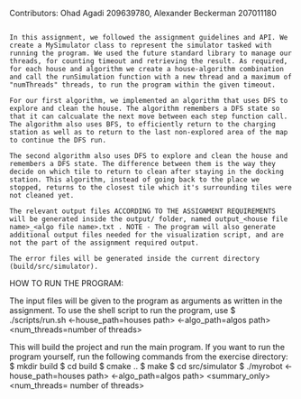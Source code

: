 Contributors: Ohad Agadi 209639780, Alexander Beckerman 207011180 

~~~~~~~~~~~~~

In this assignment, we followed the assignment guidelines and API. We create a MySimulator class to represent the simulator tasked with running the program. We used the future standard library to manage our threads, for counting timeout and retrieving the result. As required, for each house and algorithm we create a house-algorithm combination and call the runSimulation function with a new thread and a maximum of "numThreads" threads, to run the program within the given timeout.

For our first algorithm, we implemented an algorithm that uses DFS to explore and clean the house. The algorithm remembers a DFS state so that it can calcualate the next move between each step function call. The algorithm also uses BFS, to efficiently return to the charging station as well as to return to the last non-explored area of the map to continue the DFS run.

The second algorithm also uses DFS to explore and clean the house and remembers a DFS state. The difference between them is the way they decide on which tile to return to clean after staying in the docking station. This algorithm, instead of going back to the place we stopped, returns to the closest tile which it's surrounding tiles were not cleaned yet.

The relevant output files ACCORDING TO THE ASSIGNMENT REQUIREMENTS will be generated inside the output/ folder, named output_<house file name>_<algo file name>.txt . NOTE - The program will also generate additional output files needed for the visualization script, and are not the part of the assignment required output. 

The error files will be generated inside the current directory (build/src/simulator).
~~~~~~~~~~~~~

HOW TO RUN THE PROGRAM:

The input files will be given to the program as arguments as written in the assignment. To use the shell script to run the program, use 
    $ ./scripts/run.sh <-house_path=houses path> <-algo_path=algos path> <num_threads=number of threads>
    
This will build the project and run the main program. If you want to run the program yourself, run the following commands from the exercise directory:
$ mkdir build
$ cd build
$ cmake ..
$ make
$ cd src/simulator
$ ./myrobot <-house_path=houses path> <-algo_path=algos path> <summary_only> <num_threads= number of threads>

